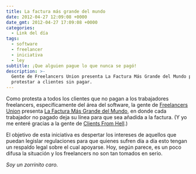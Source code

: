 ```yaml
---
title: La factura más grande del mundo
date: 2012-04-27 12:09:08 +0000
date_gmt: 2012-04-27 17:09:08 +0000
categories:
  - Link del día
tags:
  - software
  - freelancer
  - iniciativa
  - ley
subtitle: ¡Que alguien pague lo que nunca se pagó!
description: >-
  Gente de Freelancers Union presenta La Factura Más Grande del Mundo para
  protestar a clientes sin pagar.
---
```



Como protesta a todos los clientes que no pagan a los trabajadores freelancers, específicamente del área del software, la gente de [Freelancers Union](http://www.freelancersunion.org/) presenta [La Factura Más Grande del Mundo](http://www.worldslongestinvoice.com/), en donde cada trabajador no pagado deja su línea para que sea añadida a la factura. (Y yo me enteré gracias a la gente de [Clients From Hell](http://clientsfromhell.net/post/21854275582/join-the-launch-of-the-worlds-longest-invoice).)

El objetivo de esta iniciativa es despertar los intereses de aquellos que puedan legislar regulaciones para que quienes sufren día a día esto tengan un respaldo legal sobre el cual apoyarse. Hoy, según parece, es un poco difusa la situación y los freelancers no son tan tomados en serio.

_Soy un zorrinito caro._
